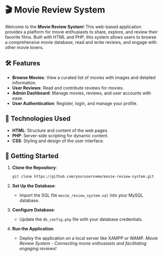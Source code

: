 # 🎬 Movie Review System

Welcome to the **Movie Review System**! This web-based application provides a platform for movie enthusiasts to share, explore, and review their favorite films. Built with HTML and PHP, this system allows users to browse a comprehensive movie database, read and write reviews, and engage with other movie lovers.

## 🛠️ Features

- **Browse Movies**: View a curated list of movies with images and detailed information.
- **User Reviews**: Read and contribute reviews for movies.
- **Admin Dashboard**: Manage movies, reviews, and user accounts with ease.
- **User Authentication**: Register, login, and manage your profile.

## 🔧 Technologies Used

- **HTML**: Structure and content of the web pages.
- **PHP**: Server-side scripting for dynamic content.
- **CSS**: Styling and design of the user interface.


## 🚀 Getting Started

1. **Clone the Repository**:
    ```bash
    git clone https://github.com/yourusername/movie-review-system.git
    ```

2. **Set Up the Database**:
    - Import the SQL file `movie_review_system.sql` into your MySQL database.

3. **Configure Database**:
    - Update the `db_config.php` file with your database credentials.

4. **Run the Application**:
    - Deploy the application on a local server like XAMPP or WAMP.
*Movie Review System - Connecting movie enthusiasts and facilitating engaging reviews!*
